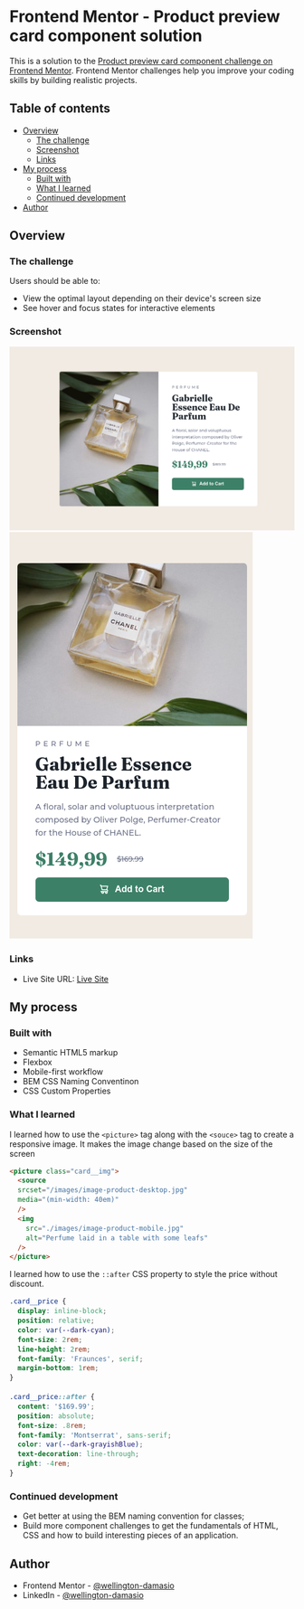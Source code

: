 # Frontend Mentor - Product preview card component solution

This is a solution to the [Product preview card component challenge on Frontend Mentor](https://www.frontendmentor.io/challenges/product-preview-card-component-GO7UmttRfa). Frontend Mentor challenges help you improve your coding skills by building realistic projects. 

## Table of contents

- [Overview](#overview)
  - [The challenge](#the-challenge)
  - [Screenshot](#screenshot)
  - [Links](#links)
- [My process](#my-process)
  - [Built with](#built-with)
  - [What I learned](#what-i-learned)
  - [Continued development](#continued-development)
- [Author](#author)

## Overview

### The challenge

Users should be able to:

- View the optimal layout depending on their device's screen size
- See hover and focus states for interactive elements

### Screenshot

![Desktop screenshot of the component](./images/desktop-screenshot.png?raw=true)
![Mobile screenshot of the component](./images/mobile-screenshot.png?raw=true)

### Links
- Live Site URL: <a href="https://wellington-damasio.github.io/product-preview-card-component/" target="_blank">Live Site</a>

## My process

### Built with

- Semantic HTML5 markup
- Flexbox
- Mobile-first workflow
- BEM CSS Naming Conventinon
- CSS Custom Properties


### What I learned

I learned how to use the `<picture>` tag along with the `<souce>` tag to create a responsive image. It makes the image change based on the size of the screen
```html
<picture class="card__img">
  <source 
  srcset="/images/image-product-desktop.jpg"
  media="(min-width: 40em)"
  />
  <img 
    src="./images/image-product-mobile.jpg"
    alt="Perfume laid in a table with some leafs"
  />  
</picture>
```

I learned how to use the `::after` CSS property to style the price without discount.
```css
.card__price {
  display: inline-block;
  position: relative;
  color: var(--dark-cyan);
  font-size: 2rem;
  line-height: 2rem;
  font-family: 'Fraunces', serif;
  margin-bottom: 1rem;
}

.card__price::after {
  content: '$169.99';
  position: absolute;
  font-size: .8rem;
  font-family: 'Montserrat', sans-serif;
  color: var(--dark-grayishBlue);
  text-decoration: line-through;
  right: -4rem;
}
```


### Continued development
- Get better at using the BEM naming convention for classes;
- Build more component challenges to get the fundamentals of HTML, CSS and how to build interesting pieces of an application.

## Author

- Frontend Mentor - [@wellington-damasio](https://www.frontendmentor.io/profile/wellington-damasio)
- LinkedIn - [@wellington-damasio](www.linkedin.com/in/wellington-damásio-992682224)
